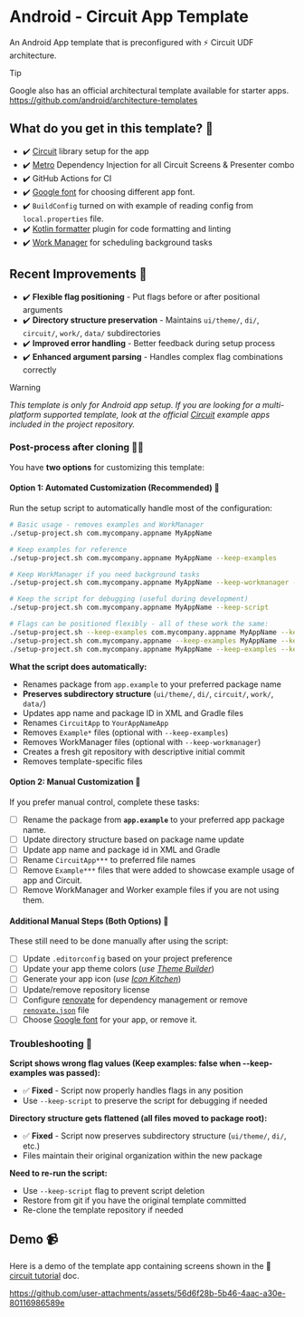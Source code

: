 # Android - Circuit App Template
An Android App template that is preconfigured with ⚡️ Circuit UDF architecture.

> [!TIP]
> Google also has an official architectural template available for starter apps.
> https://github.com/android/architecture-templates

## What do you get in this template? 📜
* ✔️ [Circuit](https://github.com/slackhq/circuit) library setup for the app
* ✔️ [Metro](https://zacsweers.github.io/metro/) Dependency Injection for all Circuit Screens & Presenter combo
* ✔️ GitHub Actions for CI
* ✔️ [Google font](https://github.com/hossain-khan/android-compose-app-template/blob/main/app/src/main/java/app/example/ui/theme/Type.kt#L9-L14) for choosing different app font.
* ✔️ `BuildConfig` turned on with example of reading config from `local.properties` file.
* ✔️ [Kotlin formatter](https://github.com/jeremymailen/kotlinter-gradle) plugin for code formatting and linting
* ✔️ [Work Manager](https://developer.android.com/develop/background-work/background-tasks/persistent) for scheduling background tasks

## Recent Improvements 🚀
* ✔️ **Flexible flag positioning** - Put flags before or after positional arguments 
* ✔️ **Directory structure preservation** - Maintains `ui/theme/`, `di/`, `circuit/`, `work/`, `data/` subdirectories
* ✔️ **Improved error handling** - Better feedback during setup process
* ✔️ **Enhanced argument parsing** - Handles complex flag combinations correctly

> [!WARNING]  
> _This template is only for Android app setup. If you are looking for a multi-platform supported template,_
> _look at the official [Circuit](https://github.com/slackhq/circuit) example apps included in the project repository._

### Post-process after cloning 🧑‍🏭

You have **two options** for customizing this template:

#### Option 1: Automated Customization (Recommended) 🤖
Run the setup script to automatically handle most of the configuration:

```bash
# Basic usage - removes examples and WorkManager
./setup-project.sh com.mycompany.appname MyAppName

# Keep examples for reference
./setup-project.sh com.mycompany.appname MyAppName --keep-examples

# Keep WorkManager if you need background tasks
./setup-project.sh com.mycompany.appname MyAppName --keep-workmanager --keep-examples

# Keep the script for debugging (useful during development)
./setup-project.sh com.mycompany.appname MyAppName --keep-script

# Flags can be positioned flexibly - all of these work the same:
./setup-project.sh --keep-examples com.mycompany.appname MyAppName --keep-workmanager
./setup-project.sh com.mycompany.appname --keep-examples MyAppName --keep-workmanager
./setup-project.sh com.mycompany.appname MyAppName --keep-examples --keep-workmanager --keep-script
```

**What the script does automatically:**
- Renames package from `app.example` to your preferred package name
- **Preserves subdirectory structure** (`ui/theme/`, `di/`, `circuit/`, `work/`, `data/`)
- Updates app name and package ID in XML and Gradle files
- Renames `CircuitApp` to `YourAppNameApp`
- Removes `Example*` files (optional with `--keep-examples`)
- Removes WorkManager files (optional with `--keep-workmanager`)
- Creates a fresh git repository with descriptive initial commit
- Removes template-specific files

#### Option 2: Manual Customization 🔧
If you prefer manual control, complete these tasks:

* [ ] Rename the package from **`app.example`** to your preferred app package name.
* [ ] Update directory structure based on package name update
* [ ] Update app name and package id in XML and Gradle
* [ ] Rename `CircuitApp***` to preferred file names
* [ ] Remove `Example***` files that were added to showcase example usage of app and Circuit.
* [ ] Remove WorkManager and Worker example files if you are not using them.

#### Additional Manual Steps (Both Options) 📝
These still need to be done manually after using the script:

* [ ] Update `.editorconfig` based on your project preference
* [ ] Update your app theme colors (_use [Theme Builder](https://material-foundation.github.io/material-theme-builder/)_)
* [ ] Generate your app icon (_use [Icon Kitchen](https://icon.kitchen/)_)
* [ ] Update/remove repository license
* [ ] Configure [renovate](https://github.com/apps/renovate) for dependency management or remove [`renovate.json`](https://github.com/hossain-khan/android-compose-app-template/blob/main/renovate.json) file
* [ ] Choose [Google font](https://github.com/hossain-khan/android-compose-app-template/blob/main/app/src/main/java/app/example/ui/theme/Type.kt#L16-L30) for your app, or remove it.

### Troubleshooting 🔧

**Script shows wrong flag values (Keep examples: false when --keep-examples was passed):**
- ✅ **Fixed** - Script now properly handles flags in any position
- Use `--keep-script` to preserve the script for debugging if needed

**Directory structure gets flattened (all files moved to package root):**
- ✅ **Fixed** - Script now preserves subdirectory structure (`ui/theme/`, `di/`, etc.)
- Files maintain their original organization within the new package

**Need to re-run the script:**
- Use `--keep-script` flag to prevent script deletion
- Restore from git if you have the original template committed
- Re-clone the template repository if needed


## Demo 📹
Here is a demo of the template app containing screens shown in the 📖 [circuit tutorial](https://slackhq.github.io/circuit/tutorial/) doc.

https://github.com/user-attachments/assets/56d6f28b-5b46-4aac-a30e-80116986589e
